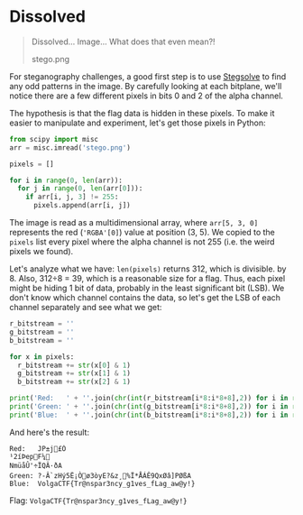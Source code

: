 # Dissolved

> Dissolved... Image... What does that even mean?!
> 
> stego.png

For steganography challenges, a good first step is to use [Stegsolve](https://github.com/zardus/ctf-tools) to find any odd patterns in the image. By carefully looking at each bitplane, we'll notice there are a few different pixels in bits 0 and 2 of the alpha channel.

The hypothesis is that the flag data is hidden in these pixels. To make it easier to manipulate and experiment, let's get those pixels in Python:

```python
from scipy import misc
arr = misc.imread('stego.png')

pixels = []

for i in range(0, len(arr)):
  for j in range(0, len(arr[0])):
    if arr[i, j, 3] != 255:
      pixels.append(arr[i, j])
```

The image is read as a multidimensional array, where `arr[5, 3, 0]` represents the red (`'RGBA'[0]`) value at position (3, 5). We copied to the `pixels` list every pixel where the alpha channel is not 255 (i.e. the weird pixels we found).

Let's analyze what we have: `len(pixels)` returns 312, which is divisible. by 8. Also, 312÷8 = 39, which is a reasonable size for a flag. Thus, each pixel might be hiding 1 bit of data, probably in the least significant bit (LSB). We don't know which channel contains the data, so let's get the LSB of each channel separately and see what we get:

```python
r_bitstream = ''
g_bitstream = ''
b_bitstream = ''

for x in pixels:
  r_bitstream += str(x[0] & 1)
  g_bitstream += str(x[1] & 1)
  b_bitstream += str(x[2] & 1)

print('Red:   ' + ''.join(chr(int(r_bitstream[i*8:i*8+8],2)) for i in range(len(r_bitstream)//8)))
print('Green: ' + ''.join(chr(int(g_bitstream[i*8:i*8+8],2)) for i in range(len(g_bitstream)//8)))
print('Blue:  ' + ''.join(chr(int(b_bitstream[i*8:i*8+8],2)) for i in range(len(b_bitstream)//8)))
```

And here's the result:

```
Red:   JP±j£Ò
¹2íÞepF¼ 
NmüåÛ'÷ÏQÂ·ðA
Green: ?-Â`zHý5Ë¡Òø3òyE?&z¸%Ï*ÅÁÊ9QxØâ]PØßA
Blue:  VolgaCTF{Tr@nspar3ncy_g1ves_fLag_aw@y!}
```

Flag: `VolgaCTF{Tr@nspar3ncy_g1ves_fLag_aw@y!}`
